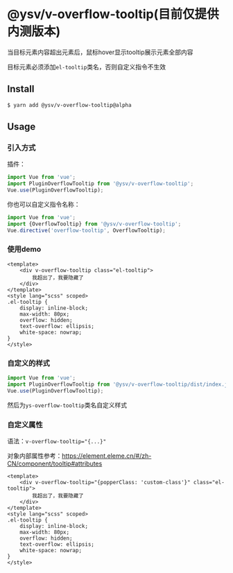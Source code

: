 # @ysv/v-overflow-tooltip(目前仅提供内测版本)

当目标元素内容超出元素后，鼠标hover显示tooltip展示元素全部内容

目标元素必须添加`el-tooltip`类名，否则自定义指令不生效

## Install

```bash
$ yarn add @ysv/v-overflow-tooltip@alpha
```

## Usage

### 引入方式

插件：

```js
import Vue from 'vue';
import PluginOverflowTooltip from '@ysv/v-overflow-tooltip';
Vue.use(PluginOverflowTooltip);
```

你也可以自定义指令名称：

```js
import Vue from 'vue';
import {OverflowTooltip} from '@ysv/v-overflow-tooltip';
Vue.directive('overflow-tooltip', OverflowTooltip);
```

### 使用demo

```vue
<template>
    <div v-overflow-tooltip class="el-tooltip">
        我超出了，我要隐藏了
    </div>
</template>
<style lang="scss" scoped>
.el-tooltip {
    display: inline-block;
    max-width: 80px;
    overflow: hidden;
    text-overflow: ellipsis;
    white-space: nowrap;
}
</style>
```

### 自定义的样式

```js
import Vue from 'vue';
import PluginOverflowTooltip from '@ysv/v-overflow-tooltip/dist/index.js';
Vue.use(PluginOverflowTooltip);
```

然后为`ys-overflow-tooltip`类名自定义样式

### 自定义属性

语法：`v-overflow-tooltip="{...}"`

对象内部属性参考：https://element.eleme.cn/#/zh-CN/component/tooltip#attributes
```vue
<template>
    <div v-overflow-tooltip="{popperClass: 'custom-class'}" class="el-tooltip">
        我超出了，我要隐藏了
    </div>
</template>
<style lang="scss" scoped>
.el-tooltip {
    display: inline-block;
    max-width: 80px;
    overflow: hidden;
    text-overflow: ellipsis;
    white-space: nowrap;
}
</style>
```
